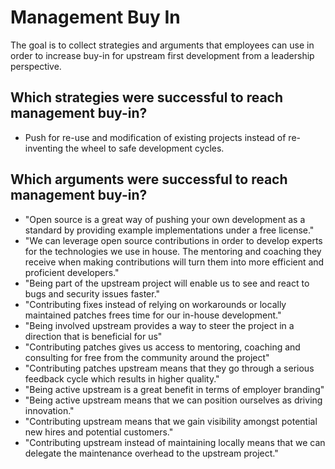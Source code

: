 # Management Buy In

The goal is to collect strategies and arguments that employees can use in order
to increase buy-in for upstream first development from a leadership perspective.

## Which strategies were successful to reach management buy-in?

* Push for re-use and modification of existing projects instead of re-inventing
  the wheel to safe development cycles.

## Which arguments were successful to reach management buy-in?

* "Open source is a great way of pushing your own development as a standard by
  providing example implementations under a free license."
* "We can leverage open source contributions in order to develop experts for the
  technologies we use in house. The mentoring and coaching they receive when
making contributions will turn them into more efficient and proficient
developers."
* "Being part of the upstream project will enable us to see and react to bugs
  and security issues faster."
* "Contributing fixes instead of relying on workarounds or locally maintained
  patches frees time for our in-house development."
* "Being involved upstream provides a way to steer the project in a direction
  that is beneficial for us"
* "Contributing patches gives us access to mentoring, coaching and consulting
  for free from the community around the project"
* "Contributing patches upstream means that they go through a serious feedback
  cycle which results in higher quality."
* "Being active upstream is a great benefit in terms of employer branding"
* "Being active upstream means that we can position ourselves as driving
  innovation."
* "Contributing upstream means that we gain visibility amongst potential new
  hires and potential customers."
* "Contributing upstream instead of maintaining locally means that we can
  delegate the maintenance overhead to the upstream project."
